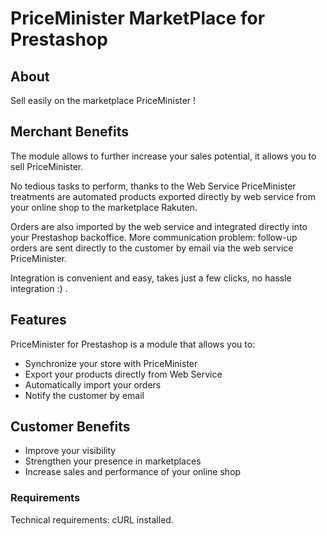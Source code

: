 # PriceMinister MarketPlace for Prestashop

## About

Sell easily on the marketplace PriceMinister !

## Merchant Benefits

The module allows to further increase your sales potential, it allows you to sell PriceMinister.

No tedious tasks to perform, thanks to the Web Service PriceMinister treatments are automated products exported directly by web service from your online shop to the marketplace Rakuten.

Orders are also imported by the web service and integrated directly into your Prestashop backoffice. More communication problem: follow-up orders are sent directly to the customer by email via the web service PriceMinister.

Integration is convenient and easy, takes just a few clicks, no hassle integration :) . 

## Features

PriceMinister for Prestashop is a module that allows you to:

* Synchronize your store with PriceMinister
* Export your products directly from Web Service
* Automatically import your orders
* Notify the customer by email

## Customer Benefits

* Improve your visibility
* Strengthen your presence in marketplaces
* Increase sales and performance of your online shop

### Requirements

Technical requirements: cURL installed.